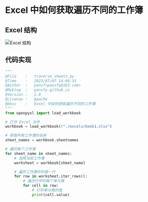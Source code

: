 # Excel 中如何获取遍历不同的工作簿

## Excel 结构

![Excel 结构](https://psf-markdown.oss-cn-shanghai.aliyuncs.com/assets/image-20230707141908732.png?x-oss-process=image)

## 代码实现

```python
"""
@File    :   traverse_sheets.py
@Time    :   2023/07/07 14:09:33
@Author  :   pansf<pansfy@163.com>
@Myblog  :   pansfy.github.io
@Version :   1.0
@License :   Apache
@Desc    :   Excel 中如何获取遍历不同的工作簿
"""
from openpyxl import load_workbook

# 打开 Excel 文件
workbook = load_workbook(r"./excels/book1.xlsx")

# 获取所有工作簿的名称
sheet_names = workbook.sheetnames

# 遍历每个工作簿
for sheet_name in sheet_names:
    # 选择当前工作簿
    worksheet = workbook[sheet_name]

    # 遍历工作簿中的每一行
    for row in worksheet.iter_rows():
        # 遍历行中的每个单元格
        for cell in row:
            # 打印单元格的值
            print(cell.value)
```


